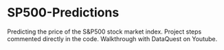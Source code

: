 # SP500-Predictions

Predicting the price of the S&P500 stock market index.
Project steps commented directly in the code.
Walkthrough with DataQuest on Youtube.
